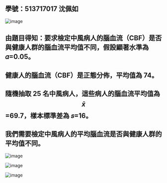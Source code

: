 ## 學號：513717017 沈佩如

![image](https://github.com/user-attachments/assets/43b056ad-d3ff-4be4-875b-3e289e47e099)

## 由題目得知：要求檢定中風病人的腦血流（CBF）是否與健康人群的腦血流平均值不同，假設顯著水準為 𝛼=0.05。

## 健康人的腦血流（CBF）是正態分佈，平均值為 74。

## 隨機抽取 25 名中風病人，這些病人的腦血流平均值為 $$\bar{x}$$ =69.7，樣本標準差為 𝑠=16。

## 我們需要檢定中風病人的平均腦血流是否與健康人群的平均值不同。

![image](https://github.com/user-attachments/assets/e332c2f1-725a-44f9-98d8-ec127d9b7c05)

![image](https://github.com/user-attachments/assets/3d3cc696-01ad-4ed3-9cf5-bb5a2f603a62)

![image](https://github.com/user-attachments/assets/923c1ba7-8f28-457d-837b-2026213a7b35)
